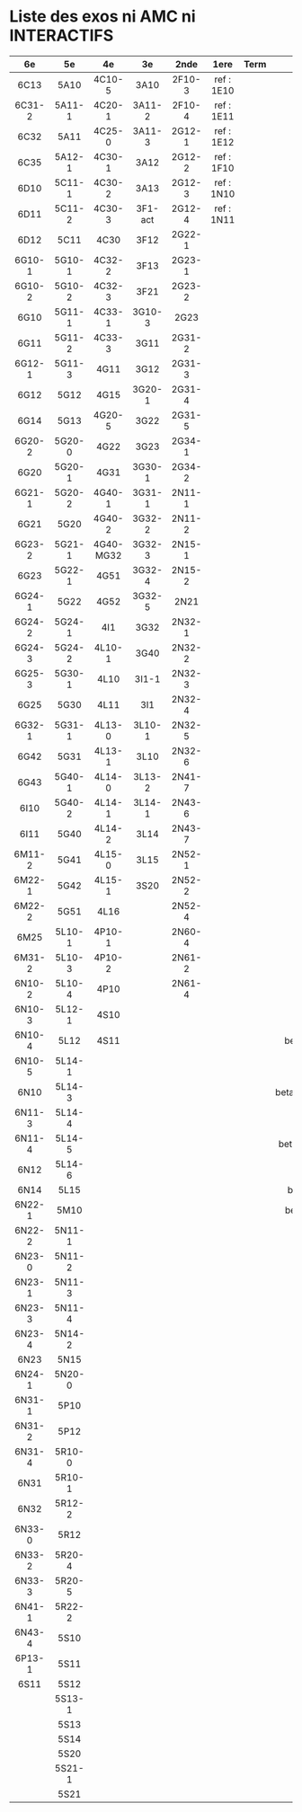 # Liste des exos ni AMC ni INTERACTIFS

|6e|5e|4e|3e|2nde|1ere|Term|Reste|
|:-:|:-:|:-:|:-:|:-:|:-:|:-:|:-:|
|6C13|5A10|4C10-5|3A10|2F10-3|ref : 1E10||CM020|
|6C31-2|5A11-1|4C20-1|3A11-2|2F10-4|ref : 1E11||CM021|
|6C32|5A11|4C25-0|3A11-3|2G12-1|ref : 1E12||PEA11-1|
|6C35|5A12-1|4C30-1|3A12|2G12-2|ref : 1F10||PEA11|
|6D10|5C11-1|4C30-2|3A13|2G12-3|ref : 1N10||P003|
|6D11|5C11-2|4C30-3|3F1-act|2G12-4|ref : 1N11||P004|
|6D12|5C11|4C30|3F12|2G22-1|||P005|
|6G10-1|5G10-1|4C32-2|3F13|2G23-1|||P006|
|6G10-2|5G10-2|4C32-3|3F21|2G23-2|||P007|
|6G10|5G11-1|4C33-1|3G10-3|2G23|||P008|
|6G11|5G11-2|4C33-3|3G11|2G31-2|||P009|
|6G12-1|5G11-3|4G11|3G12|2G31-3|||P010|
|6G12|5G12|4G15|3G20-1|2G31-4|||P011|
|6G14|5G13|4G20-5|3G22|2G31-5|||P012|
|6G20-2|5G20-0|4G22|3G23|2G34-1|||beta2F31|
|6G20|5G20-1|4G31|3G30-1|2G34-2|||beta2N60-X1|
|6G21-1|5G20-2|4G40-1|3G31-1|2N11-1|||beta2N60-X2|
|6G21|5G20|4G40-2|3G32-2|2N11-2|||beta3F23|
|6G23-2|5G21-1|4G40-MG32|3G32-3|2N15-1|||beta3G15|
|6G23|5G22-1|4G51|3G32-4|2N15-2|||beta3G41|
|6G24-1|5G22|4G52|3G32-5|2N21|||beta3s21|
|6G24-2|5G24-1|4I1|3G32|2N32-1|||beta4C31|
|6G24-3|5G24-2|4L10-1|3G40|2N32-2|||beta4G20-3|
|6G25-3|5G30-1|4L10|3I1-1|2N32-3|||beta4G20-4|
|6G25|5G30|4L11|3I1|2N32-4|||beta6C33-1|
|6G32-1|5G31-1|4L13-0|3L10-1|2N32-5|||beta6test2|
|6G42|5G31|4L13-1|3L10|2N32-6|||beta6test2021|
|6G43|5G40-1|4L14-0|3L13-2|2N41-7|||betaAsymptotesObliques|
|6I10|5G40-2|4L14-1|3L14-1|2N43-6|||betaComplexes|
|6I11|5G40|4L14-2|3L14|2N43-7|||betaDivisionsDePolynomes|
|6M11-2|5G41|4L15-0|3L15|2N52-1|||betaEq1erDegreDansC|
|6M22-1|5G42|4L15-1|3S20|2N52-2|||betaEq2eDegAvecParam|
|6M22-2|5G51|4L16||2N52-4|||betaEqCarreDansC|
|6M25|5L10-1|4P10-1||2N60-4|||betaEqValAbs|
|6M31-2|5L10-3|4P10-2||2N61-2|||betaEquationsLog|
|6N10-2|5L10-4|4P10||2N61-4|||betaExo3d|
|6N10-3|5L12-1|4S10|||||betaExoSimpleMatthieu|
|6N10-4|5L12|4S11|||||betaModele10_simple_question-reponse|
|6N10-5|5L14-1||||||betaModele11_parametrable|
|6N10|5L14-3||||||betaModele20_plusieurs_types_de_questions|
|6N11-3|5L14-4||||||betaModele21_parametrables|
|6N11-4|5L14-5||||||betaModele30_constructions_géométriques|
|6N12|5L14-6||||||betaModele31_parametrables|
|6N14|5L15||||||betaModele40_tableau_proportionnalite|
|6N22-1|5M10||||||betaModele41_tableau_signes_variations|
|6N22-2|5N11-1||||||betaProbaAouB|
|6N23-0|5N11-2||||||betaProbabilites|
|6N23-1|5N11-3||||||betaPuissances|
|6N23-3|5N11-4||||||betaSpline|
|6N23-4|5N14-2||||||betaSys2x2CombLin|
|6N23|5N15||||||betaTracerParabole|
|6N24-1|5N20-0||||||betarotation3d|
|6N31-1|5P10||||||betatrinome|
|6N31-2|5P12||||||moule_a_exo_mathalea|
|6N31-4|5R10-0||||||moule_a_exo_mathalea2d|
|6N31|5R10-1||||||c3C10-2|
|6N32|5R12-2||||||c3N10|
|6N33-0|5R12||||||c3N23|
|6N33-2|5R20-4|||||||
|6N33-3|5R20-5|||||||
|6N41-1|5R22-2|||||||
|6N43-4|5S10|||||||
|6P13-1|5S11|||||||
|6S11|5S12|||||||
||5S13-1|||||||
||5S13|||||||
||5S14|||||||
||5S20|||||||
||5S21-1|||||||
||5S21|||||||
